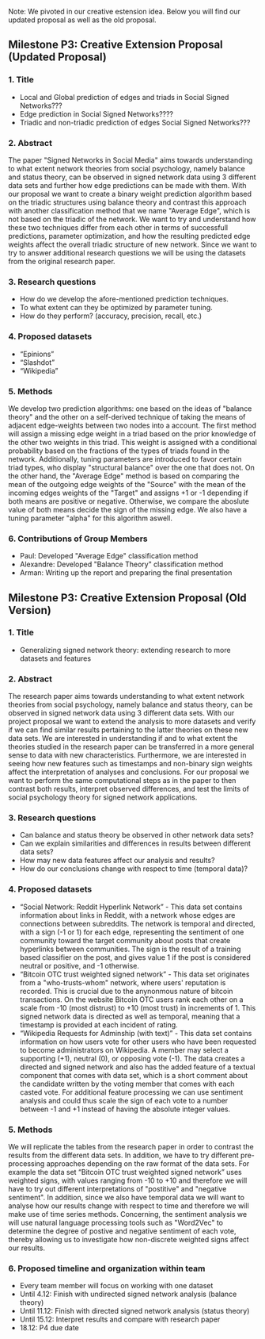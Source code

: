 Note: We pivoted in our creative estension idea. Below you will find our updated proposal as well as the old proposal. 

## Milestone P3: Creative Extension Proposal (Updated Proposal)

### 1. Title
* Local and Global prediction of edges and triads in Social Signed Networks???
* Edge prediction in Social Signed Networks????
* Triadic and non-triadic prediction of edges Social Signed Networks???


### 2. Abstract
The paper "Signed Networks in Social Media" aims towards understanding to what extent network theories from social psychology, namely balance and status theory, can be observed in signed network data using 3 different data sets and further how edge predictions can be made with them. With our proposal we want to create a binary weight prediction algorithm based on the triadic structures using balance theory and contrast this approach with another classification method that we name "Average Edge", which is not based on the triadic of the network. We want to try and understand how these two techniques differ from each other in terms of successfull predictions, parameter optimization, and how the resulting predicted edge weights affect the overall triadic structure of new network. Since we want to try to answer additional research questions we will be using the datasets from the original research paper. 

### 3. Research questions

* How do we develop the afore-mentioned prediction techniques.
* To what extent can they be optimized by parameter tuning.
* How do they perform? (accuracy, precision, recall, etc.)

### 4. Proposed datasets
*  “Epinions”
*  “Slashdot”
*  “Wikipedia”

### 5. Methods
We develop two prediction algorithms: one based on the ideas of "balance theory" and the other on a self-derived technique of taking the means of adjacent edge-weights between two nodes into a account. The first method will assign a missing edge weight in a triad based on the prior knowledge of the other two weights in this triad. This weight is assigned with a conditional probability based on the fractions of the types of triads found in the network. Additionally, tuning parameters are introduced to favor certain triad types, who display "structural balance" over the one that does not. On the other hand, the "Average Edge" method is based on comparing the mean of the outgoing edge weights of the "Source" with the mean of the incoming edges weights of the "Target" and assigns +1 or -1 depending if both means are positive or negative. Otherwise, we compare the aboslute value of both means decide the sign of the missing edge. We also have a tuning parameter "alpha" for this algorithm aswell.


### 6. Contributions of Group Members

* Paul: Developed "Average Edge" classification method
* Alexandre: Developed "Balance Theory" classification method
* Arman: Writing up the report and preparing the final presentation



## Milestone P3: Creative Extension Proposal (Old Version)


### 1. Title
* Generalizing signed network theory: extending research to more datasets and features

### 2. Abstract
The research paper aims towards understanding to what extent network theories from social psychology, namely balance and status theory, can be observed in signed network data using 3 different data sets. With our project proposal we want to extend the analysis to more datasets and verify if we can find similar results pertaining to the latter theories on these new data sets. We are interested in understanding if and to what extent the theories studied in the research paper can be transferred in a more general sense to data with new characteristics. Furthermore, we are interested in seeing how new features such as timestamps and non-binary sign weights affect the interpretation of analyses and conclusions. For our proposal we want to perform the same computational steps as in the paper to then contrast both results, interpret observed differences, and test the limits of social psychology theory for signed network applications. 

### 3. Research questions
* Can balance and status theory be observed in other network data sets?
* Can we explain similarities and differences in results between different data sets?
* How may new data features affect our analysis and results?
* How do our conclusions change with respect to time (temporal data)?

### 4. Proposed datasets
*  “Social Network: Reddit Hyperlink Network” - This data set contains information about links in Reddit, with a network whose edges are connections between subreddits. The network is temporal and directed, with a sign (-1 or 1) for each edge, representing the sentiment of one community toward the target community about posts that create hyperlinks between communities. The sign is the result of a training based classifier on the post, and gives value 1 if the post is considered neutral or positive, and -1 otherwise.
*  “Bitcoin OTC trust weighted signed network” - This data set originates from a "who-trusts-whom" network, where users' reputation is recorded. This is crucial due to the anynonmous nature of bitcoin transactions. On the website Bitcoin OTC users rank each other on a scale from -10 (most distrust) to +10 (most trust) in increments of 1. This signed network data is directed as well as temporal, meaning that a timestamp is provided at each incident of rating.
*  “Wikipedia Requests for Adminship (with text)” - This data set contains information on how users vote for other users who have been requested to become administrators on Wikipedia. A member may select a supporting (+1), neutral (0), or opposing vote (-1). The data creates a directed and signed network and also has the added feature of a textual component that comes with data set, which is a short comment about the candidate written by the voting member that comes with each casted vote. For additional feature processing we can use sentiment analysis and could thus scale the sign of each vote to a number between -1 and +1 instead of having the absolute integer values.

### 5. Methods
We will replicate the tables from the research paper in order to contrast the results from the different data sets. In addition, we have to try different pre-processing approaches depending on the raw format of the data sets. For example the data set “Bitcoin OTC trust weighted signed network” uses weighted signs, with values ranging from -10 to +10 and therefore we will have to try out different interpretations of "postitive" and "negative sentiment". In addition, since we also have temporal data we will want to analyse how our results change with respect to time and therefore we will make use of time series methods. Concerning, the sentiment analysis we will use natural language processing tools such as "Word2Vec" to determine the degree of postive and negative sentiment of each vote, thereby allowing us to investigate how non-discrete weighted signs affect our results.

### 6. Proposed timeline and organization within team
* Every team member will focus on working with one dataset
* Until 4.12: Finish with undirected signed network analysis (balance theory)
* Until 11.12: Finish with directed signed network analysis (status theory)
* Until 15.12: Interpret results and compare with research paper
* 18.12: P4 due date
